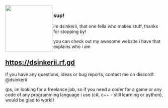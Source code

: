 <img align="left" width="150" src="https://media.discordapp.net/attachments/1134600951999778940/1136694881985761451/pfpnew.gif?width=293&height=293">

### sup!

im dsinkerii, that one fella who makes stuff, thanks for stopping by!

you can check out my awesome website i have that explains who i am

## https://dsinkerii.rf.gd

if you have any questions, ideas or bug reports, contact me on discord!: @dsinkerii

(ps, im looking for a freelance job, so if you need a coder for a game or any code of any programming language i use (c#, c++ - still learning or python), would be glad to work!)
